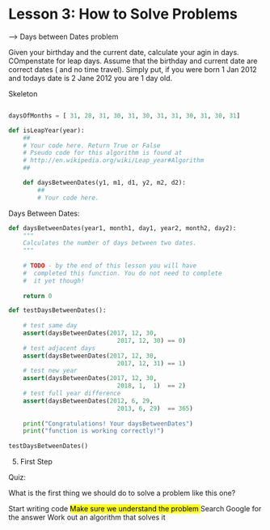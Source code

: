 # Lesson 3: How to Solve Problems 


\--> Days between Dates problem 

Given your birthday and the current date, calculate your agin in days. COmpenstate for leap days. Assume that the birthday and current date are correct dates ( and no time travel). Simply put, if you were born 1 Jan 2012 and todays date is 2 Jane 2012 you are 1 day old. 

Skeleton

```Python

daysOfMonths = [ 31, 28, 31, 30, 31, 30, 31, 31, 30, 31, 30, 31]

def isLeapYear(year):
	##
	# Your code here. Return True or False
	# Pseudo code for this algorithm is found at 
	# http://en.wikipedia.org/wiki/Leap_year#Algorithm
	##

	def daysBetweenDates(y1, m1, d1, y2, m2, d2):
		##
		# Your code here. 
```

Days Between Dates:

```Python
def daysBetweenDates(year1, month1, day1, year2, month2, day2):
    """
    Calculates the number of days between two dates.
    """
    
    # TODO - by the end of this lesson you will have
    #  completed this function. You do not need to complete
    #  it yet though! 
    
    return 0

def testDaysBetweenDates():
    
    # test same day
    assert(daysBetweenDates(2017, 12, 30,
                              2017, 12, 30) == 0)
    # test adjacent days
    assert(daysBetweenDates(2017, 12, 30, 
                              2017, 12, 31) == 1)
    # test new year
    assert(daysBetweenDates(2017, 12, 30, 
                              2018, 1,  1)  == 2)
    # test full year difference
    assert(daysBetweenDates(2012, 6, 29,
                              2013, 6, 29)  == 365)
    
    print("Congratulations! Your daysBetweenDates")
    print("function is working correctly!")
    
testDaysBetweenDates()
```
5. First Step 

Quiz:

What is the first thing we should do to solve a problem like this one?

Start writing code
<mark>Make sure we understand the problem </mark>
Search Google for the answer 
Work out an algorithm that solves it
